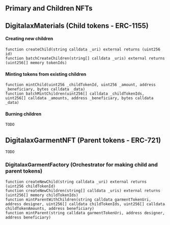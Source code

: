 ## Primary and Children NFTs

## DigitalaxMaterials (Child tokens - ERC-1155)

#### Creating new children

```solidity
function createChild(string calldata _uri) external returns (uint256 id)
function batchCreateChildren(string[] calldata _uris) external returns (uint256[] memory tokenIds)
```

#### Minting tokens from existing children 

```solidity
function mintChild(uint256 _childTokenId, uint256 _amount, address _beneficiary, bytes calldata _data)
function batchMintChildren(uint256[] calldata _childTokenIds, uint256[] calldata _amounts, address _beneficiary, bytes calldata _data)
```

#### Burning children 

```solidity
TODO
```

## DigitalaxGarmentNFT (Parent tokens - ERC-721)

```solidity
TODO
```

### DigitalaxGarmentFactory (Orchestrator for making child and parent tokens)

```solidity
function createNewChild(string calldata _uri) external returns (uint256 childTokenId)
function createNewChildren(string[] calldata _uris) external returns (uint256[] memory childTokenIds)
function mintParentWithChildren(string calldata garmentTokenUri, address designer, uint256[] calldata childTokenIds, uint256[] calldata childTokenAmounts, address beneficiary)
function mintParent(string calldata garmentTokenUri, address designer, address beneficiary)
```

